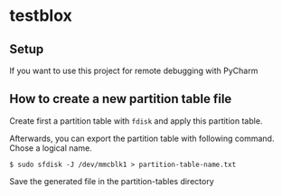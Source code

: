 # testblox



## Setup

If you want to use this project for remote debugging with PyCharm


## How to create a new partition table file

Create first a partition table with `fdisk` and apply this partition table.

Afterwards, you can export the partition table with following command.
Chose a logical name.

```shell 
$ sudo sfdisk -J /dev/mmcblk1 > partition-table-name.txt
```

Save the generated file in the partition-tables directory
